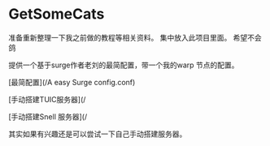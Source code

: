# GetSomeCats
准备重新整理一下我之前做的教程等相关资料。
集中放入此项目里面。
希望不会鸽

提供一个基于surge作者老刘的最简配置，带一个我的warp 节点的配置。

[最简配置](/A easy Surge config.conf)

[手动搭建TUIC服务器](/

[手动搭建Snell 服务器](/

其实如果有兴趣还是可以尝试一下自己手动搭建服务器。
